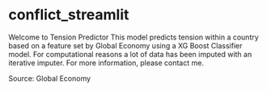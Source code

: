 # conflict_streamlit

Welcome to Tension Predictor
This model predicts tension within a country based on a feature set by Global Economy using a XG Boost Classifier model. For computational reasons a lot of data has been imputed with an iterative imputer. 
For more information, please contact me.

Source: Global Economy
